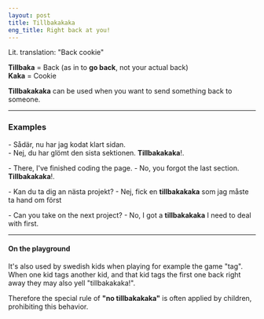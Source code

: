 ```yaml
---
layout: post
title: Tillbakakaka
eng_title: Right back at you!
---
```


Lit. translation: "Back cookie"

**Tillbaka** = Back (as in to **go back**, not your actual back)  
**Kaka** = Cookie

**Tillbakakaka** can be used when you want to send something back to someone.

----

### Examples

\- Sådär, nu har jag kodat klart sidan.  
\- Nej, du har glömt den sista sektionen. **Tillbakakaka**!.

\- There, I've finished coding the page.
\- No, you forgot the last section. **Tillbakakaka**!.


\- Kan du ta dig an nästa projekt?
\- Nej, fick en **tillbakakaka** som jag måste ta hand om först

\- Can you take on the next project?
\- No, I got a **tillbakakaka** I need to deal with first.

----

#### On the playground

It's also used by swedish kids when playing for example the game "tag".
When one kid tags another kid, and that kid tags the first one back right away they may also yell "tillbakakaka!".  

Therefore the special rule of **"no tillbakakaka"** is often applied by children, prohibiting this behavior.
